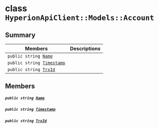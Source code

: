 # class `HyperionApiClient::Models::Account` 

## Summary

 Members                                | Descriptions                                
----------------------------------------|---------------------------------------------
`public string `[`Name`](#class_hyperion_api_client_1_1_models_1_1_account_1a7ee9065718e6628dc7791b756fa6c0f9) | 
`public string `[`Timestamp`](#class_hyperion_api_client_1_1_models_1_1_account_1a2f6cff44f7d31294dab060179c01445d) | 
`public string `[`TrxId`](#class_hyperion_api_client_1_1_models_1_1_account_1a7c78eedbaccb6d52a437e5c706dabab1) | 

## Members

##### `public string `[`Name`](#class_hyperion_api_client_1_1_models_1_1_account_1a7ee9065718e6628dc7791b756fa6c0f9) 

##### `public string `[`Timestamp`](#class_hyperion_api_client_1_1_models_1_1_account_1a2f6cff44f7d31294dab060179c01445d) 

##### `public string `[`TrxId`](#class_hyperion_api_client_1_1_models_1_1_account_1a7c78eedbaccb6d52a437e5c706dabab1) 

